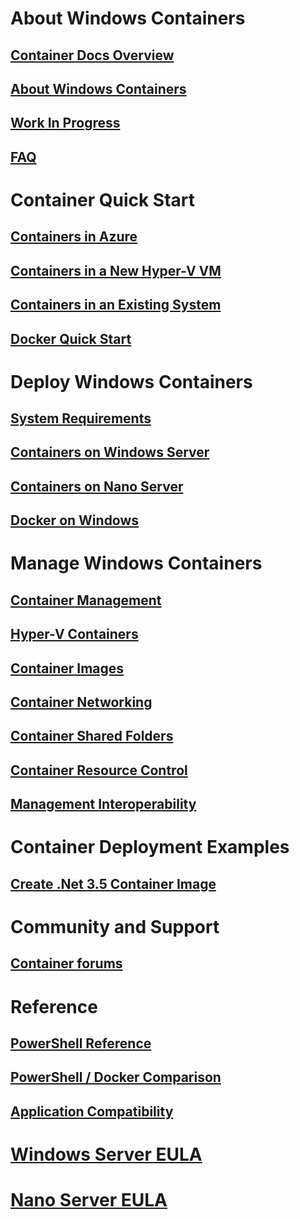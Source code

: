 # About Windows Containers
## [Container Docs Overview](./containers_welcome.md)
## [About Windows Containers](about/about_overview.md)
## [Work In Progress](about/work_in_progress.md)
## [FAQ](about/faq.md)
# Container Quick Start
## [Containers in Azure](quick_start/azure_setup.md)
## [Containers in a New Hyper-V VM](quick_start/container_setup.md)
## [Containers in an Existing System](quick_start/inplace_setup.md)
## [Docker Quick Start](quick_start/manage_docker.md)
# Deploy Windows Containers
## [System Requirements](deployment/system_requirements.md)
## [Containers on Windows Server](deployment/deployment.md)
## [Containers on Nano Server](deployment/deployment_nano.md)
## [Docker on Windows](deployment/docker_windows.md)
# Manage Windows Containers
## [Container Management](management/manage_containers.md)
## [Hyper-V Containers](management/hyperv_container.md)
## [Container Images](management/manage_images.md)
## [Container Networking](management/container_networking.md)
## [Container Shared Folders](management/manage_data.md)
## [Container Resource Control](management/manage_resources.md)
## [Management Interoperability](management/hcs_powershell.md)
# Container Deployment Examples
## [Create .Net 3.5 Container Image](examples/dotnet35.md)
# Community and Support
## [Container forums](https://social.msdn.microsoft.com/Forums/en-US/home?forum=windowscontainers)
# Reference
## [PowerShell Reference](https://technet.microsoft.com/en-us/library/mt433069.aspx )
## [PowerShell / Docker Comparison](reference/ps_docker_comparison.md)
## [Application Compatibility](reference/app_compat.md)

# [Windows Server EULA](EULA.md)
# [Nano Server EULA](Nano_EULA.md)


